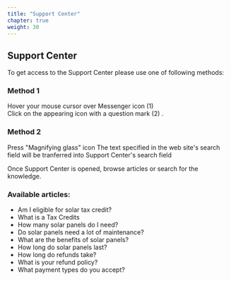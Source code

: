 ```yaml
---
title: "Support Center"
chapter: true
weight: 30
---
```


## Support Center

To get access to the Support Center please use one of following methods:

### Method 1

Hover your mouse cursor over Messenger icon   (1)  
Click on the appearing icon with a question mark  (2)  .


### Method 2

Press "Magnifying glass" icon
The text specified in the web site's search field will be tranferred into Support Center's search field


Once Support Center is opened, browse articles or search for the knowledge.

 

### Available articles:

- Am I eligible for solar tax credit?
- What is a Tax Credits
- How many solar panels do I need?
- Do solar panels need a lot of maintenance?
- What are the benefits of solar panels?
- How long do solar panels last?
- How long do refunds take?
- What is your refund policy?
- What payment types do you accept?
